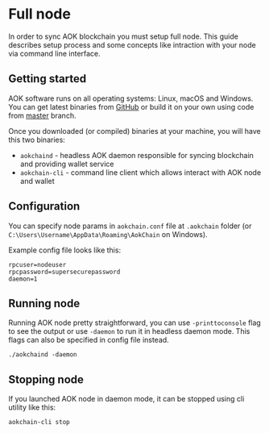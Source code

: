 # Full node

In order to sync AOK blockchain you must setup full node. This guide describes setup process and some concepts like intraction with your node via command line interface.

## Getting started

AOK software runs on all operating systems: Linux, macOS and Windows. You can get latest binaries from [GitHub](github.com/AokChain/AokChain/releases/latest) or build it on your own using code from [master](https://github.com/AokChain/AokChain/tree/master) branch.

Once you downloaded (or compiled) binaries at your machine, you will have this two binaries:

 - `aokchaind` - headless AOK daemon responsible for syncing blockchain and providing wallet service
 - `aokchain-cli` - command line client which allows interact with AOK node and wallet

## Configuration

You can specify node params in `aokchain.conf` file at `.aokchain` folder (or `C:\Users\Username\AppData\Roaming\AokChain` on Windows).

Example config file looks like this:

```
rpcuser=nodeuser
rpcpassword=supersecurepassword
daemon=1
``` 

## Running node

Running AOK node pretty straightforward, you can use `-printtoconsole` flag to see the output or use `-daemon` to run it in headless daemon mode. This flags can also be specified in config file instead.

```
./aokchaind -daemon
```

## Stopping node

If you launched AOK node in daemon mode, it can be stopped using cli utility like this:

```
aokchain-cli stop
```